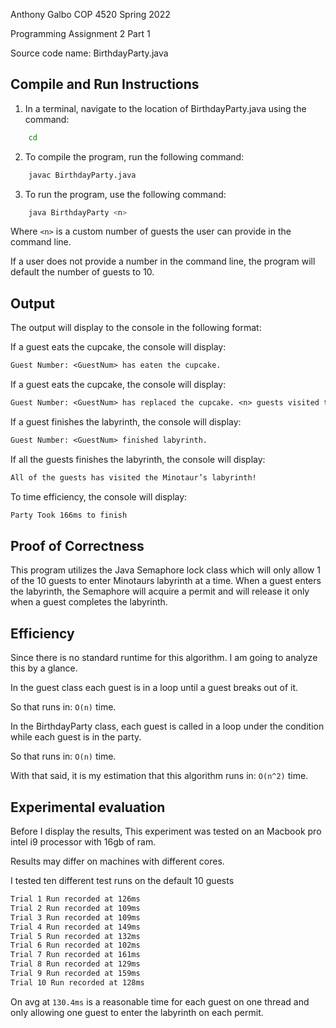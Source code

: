 Anthony Galbo
COP 4520 Spring 2022

Programming Assignment 2 Part 1

Source code name: BirthdayParty.java

## Compile and Run Instructions

1. In a terminal, navigate to the location of BirthdayParty.java using the command:
```bash
    cd
```
2. To compile the program, run the following command:
```bash
    javac BirthdayParty.java
```
3. To run the program, use the following command:
```bash
    java BirthdayParty <n>
```

Where ```<n>``` is a custom number of guests the user can provide in the command line.

If a user does not provide a number in the command line, the program will default the number of guests to 10.

## Output

The output will display to the console in the following format:

If a guest eats the cupcake, the console will display:
```txt
Guest Number: <GuestNum> has eaten the cupcake.
```

If a guest eats the cupcake, the console will display:
```txt
Guest Number: <GuestNum> has replaced the cupcake. <n> guests visited the labyrinth.
```

If a guest finishes the labyrinth, the console will display:
```txt
Guest Number: <GuestNum> finished labyrinth.
```

If all the guests finishes the labyrinth, the console will display:
```txt
All of the guests has visited the Minotaur’s labyrinth!
```

To time efficiency, the console will display:
```txt
Party Took 166ms to finish
```

## Proof of Correctness
This program utilizes the Java Semaphore lock class which will only allow 1 of the 10 guests to enter Minotaurs labyrinth at a time. When a guest enters the labyrinth, the Semaphore will acquire a permit and will release it only when a guest completes the labyrinth.

## Efficiency

Since there is no standard runtime for this algorithm. I am going to analyze this by a glance.

In the guest class each guest is in a loop until a guest breaks out of it.

So that runs in: ```O(n)``` time.

In the BirthdayParty class, each guest is called in a loop under the condition while each guest is in the party.

So that runs in: ```O(n)``` time.

With that said, it is my estimation that this algorithm runs in: ```O(n^2)``` time.


## Experimental evaluation

Before I display the results, This experiment was tested on an Macbook pro intel i9 processor with 16gb of ram.

Results may differ on machines with different cores.

I tested ten different test runs on the default 10 guests

```txt
Trial 1 Run recorded at 126ms
Trial 2 Run recorded at 109ms
Trial 3 Run recorded at 109ms
Trial 4 Run recorded at 149ms
Trial 5 Run recorded at 132ms
Trial 6 Run recorded at 102ms
Trial 7 Run recorded at 161ms
Trial 8 Run recorded at 129ms
Trial 9 Run recorded at 159ms
Trial 10 Run recorded at 128ms
```

On avg at ```130.4ms``` is a reasonable time for each guest on one thread and only allowing one guest to enter the labyrinth on each permit.  
